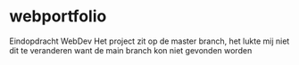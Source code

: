 # webportfolio
Eindopdracht WebDev
Het project zit op de master branch, het lukte mij niet dit te veranderen want de main branch kon niet gevonden worden
